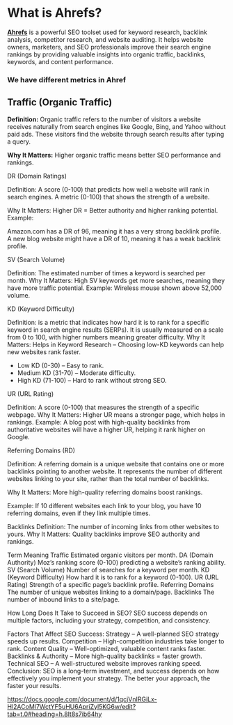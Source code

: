 # What is Ahrefs?

[**Ahrefs**](https://ahrefs.com/keywords-explorer) is a powerful SEO toolset used for keyword research, backlink analysis, competitor research, and website auditing. It helps website owners, marketers, and SEO professionals improve their search engine rankings by providing valuable insights into organic traffic, backlinks, keywords, and content performance.

### We have different metrics in Ahref

## Traffic (Organic Traffic)

**Definition:** Organic traffic refers to the number of visitors a website receives naturally from search engines like Google, Bing, and Yahoo without paid ads. These visitors find the website through search results after typing a query.

**Why It Matters:** Higher organic traffic means better SEO performance and rankings.





DR (Domain Ratings)

Definition: 
A score (0-100) that predicts how well a website will rank in search engines.
A metric (0-100) that shows the strength of a website.


Why It Matters: Higher DR = Better authority and higher ranking potential.
Example:

Amazon.com has a DR of 96, meaning it has a very strong backlink profile.
A new blog website might have a DR of 10, meaning it has a weak backlink profile.




SV (Search Volume)

Definition: The estimated number of times a keyword is searched per month.
Why It Matters: High SV keywords get more searches, meaning they have more traffic potential. 
Example: Wireless mouse shown above 52,000 volume.


KD (Keyword Difficulty)

Definition: is a metric that indicates how hard it is to rank for a specific keyword in search engine results (SERPs). It is usually measured on a scale from 0 to 100, with higher numbers meaning greater difficulty.
Why It Matters: Helps in Keyword Research – Choosing low-KD keywords can help new websites rank faster.
* Low KD (0-30) – Easy to rank.
* Medium KD (31-70) – Moderate difficulty.
* High KD (71-100) – Hard to rank without strong SEO.







UR (URL Rating)

Definition: A score (0-100) that measures the strength of a specific webpage.
Why It Matters: Higher UR means a stronger page, which helps in rankings.
Example: A blog post with high-quality backlinks from authoritative websites will have a higher UR, helping it rank higher on Google.





Referring Domains (RD)

Definition: A referring domain is a unique website that contains one or more backlinks pointing to another website. It represents the number of different websites linking to your site, rather than the total number of backlinks.

Why It Matters: More high-quality referring domains boost rankings.

Example: If 10 different websites each link to your blog, you have 10 referring domains, even if they link multiple times.








Backlinks
Definition: The number of incoming links from other websites to yours.
Why It Matters: Quality backlinks improve SEO authority and rankings.

 




Term
Meaning
Traffic
Estimated organic visitors per month.
DA (Domain Authority)
Moz’s ranking score (0-100) predicting a website’s ranking ability.
SV (Search Volume)
Number of searches for a keyword per month.
KD (Keyword Difficulty)
How hard it is to rank for a keyword (0-100).
UR (URL Rating)
Strength of a specific page’s backlink profile.
Referring Domains
The number of unique websites linking to a domain/page.
Backlinks
The number of inbound links to a site/page.



 
 
 

How Long Does It Take to Succeed in SEO?
SEO success depends on multiple factors, including your strategy, competition, and consistency.


Factors That Affect SEO Success:
Strategy – A well-planned SEO strategy speeds up results.
Competition – High-competition industries take longer to rank.
Content Quality – Well-optimized, valuable content ranks faster.
Backlinks & Authority – More high-quality backlinks = faster growth.
Technical SEO – A well-structured website improves ranking speed.
Conclusion:
SEO is a long-term investment, and success depends on how effectively you implement your strategy. The better your approach, the faster your results.

https://docs.google.com/document/d/1qcjVnIRGiLx-Hl2ACoMl7WctYF5uHU6ApriZyl5KG6w/edit?tab=t.0#heading=h.8lt8s7ib64hy

